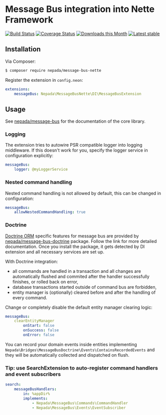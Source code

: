 Message Bus integration into Nette Framework
============================================

[![Build Status](https://github.com/nepada/message-bus-nette/workflows/CI/badge.svg)](https://github.com/nepada/message-bus-nette/actions?query=workflow%3ACI+branch%3Amaster)
[![Coverage Status](https://coveralls.io/repos/github/nepada/message-bus-nette/badge.svg?branch=master)](https://coveralls.io/github/nepada/message-bus-nette?branch=master)
[![Downloads this Month](https://img.shields.io/packagist/dm/nepada/message-bus-nette.svg)](https://packagist.org/packages/nepada/message-bus-nette)
[![Latest stable](https://img.shields.io/packagist/v/nepada/message-bus-nette.svg)](https://packagist.org/packages/nepada/message-bus-nette)


Installation
------------

Via Composer:

```sh
$ composer require nepada/message-bus-nette
```

Register the extension in `config.neon`:
```yaml
extensions:
    messageBus: Nepada\MessageBusNette\DI\MessageBusExtension
```


Usage
-----

See [nepada/message-bus](https://github.com/nepada/message-bus) for the documentation of the core library.

### Logging

The extension tries to autowire PSR compatible logger into logging middleware. If this doesn't work for you, specify the logger service in configuration explicitly:
```yaml
messageBus:
    logger: @myLoggerService
```

### Nested command handling

Nested command handling is not allowed by default, this can be changed in configuration:
```yaml
messageBus:
    allowNestedCommandHandling: true
```

### Doctrine

[Doctrine ORM](https://github.com/doctrine/orm) specific features for message bus are provided by [nepada/message-bus-doctrine](https://github.com/nepada/message-bus-doctrine) package.
Follow the link for more detailed documentation.
Once you install the package, it gets detected by DI extension and all necessary services are set up.

With Doctrine integration:
- all commands are handled in a transaction and all changes are automatically flushed and commited after the handler successfully finishes, or rolled back on error,
- database transactions started outside of command bus are forbidden,
- entity manager is (optionally) cleared before and after the handling of every command.

Change or completely disable the default entity manager clearing logic:
```yaml
messageBus:
    clearEntityManager
        onStart: false
        onSuccess: false
        onError: false
``` 

You can record your domain events inside entities implementing `Nepada\Bridges\MessageBusDoctrine\Events\ContainsRecordedEvents` and they will be automatically collected and dispatched on flush.

### Tip: use SearchExtension to auto-register command handlers and event subscribers

```yaml
search:
    messageBusHandlers:
        in: %appDir%
        implements:
            - Nepada\MessageBus\Commands\CommandHandler
            - Nepada\MessageBus\Events\EventSubscriber
```
